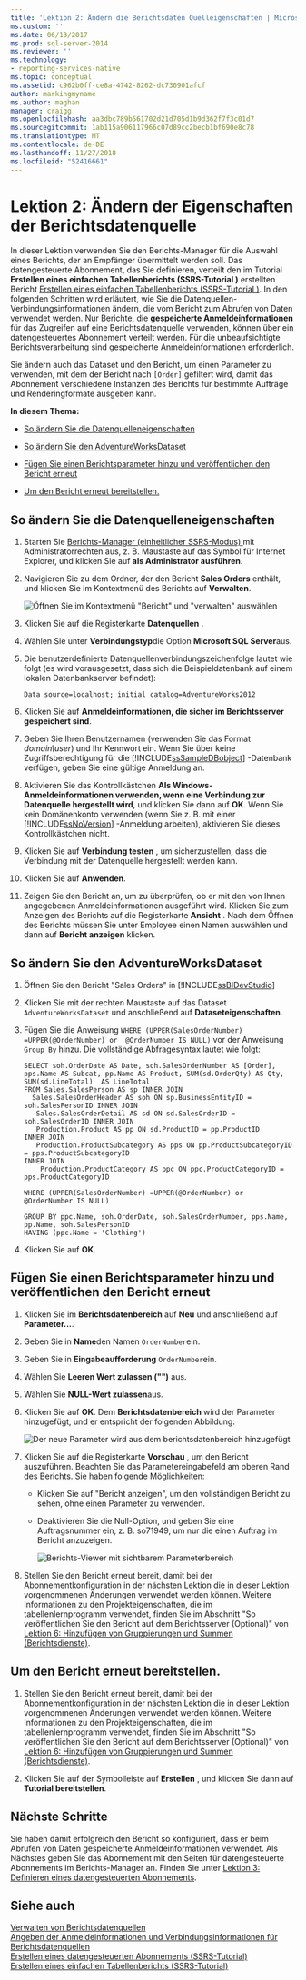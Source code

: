 ```yaml
---
title: 'Lektion 2: Ändern die Berichtsdaten Quelleigenschaften | Microsoft-Dokumentation'
ms.custom: ''
ms.date: 06/13/2017
ms.prod: sql-server-2014
ms.reviewer: ''
ms.technology:
- reporting-services-native
ms.topic: conceptual
ms.assetid: c962b0ff-ce8a-4742-8262-dc730901afcf
author: markingmyname
ms.author: maghan
manager: craigg
ms.openlocfilehash: aa3dbc789b561702d21d705d1b9d362f7f3c01d7
ms.sourcegitcommit: 1ab115a906117966c07d89cc2becb1bf690e8c78
ms.translationtype: MT
ms.contentlocale: de-DE
ms.lasthandoff: 11/27/2018
ms.locfileid: "52416661"
---
```

# <a name="lesson-2-modifying-the-report-data-source-properties"></a>Lektion 2: Ändern der Eigenschaften der Berichtsdatenquelle
  In dieser Lektion verwenden Sie den Berichts-Manager für die Auswahl eines Berichts, der an Empfänger übermittelt werden soll. Das datengesteuerte Abonnement, das Sie definieren, verteilt den im Tutorial **Erstellen eines einfachen Tabellenberichts &#40;SSRS-Tutorial &#41;** erstellten Bericht [Erstellen eines einfachen Tabellenberichts &#40;SSRS-Tutorial &#41;](../reporting-services/create-a-basic-table-report-ssrs-tutorial.md). In den folgenden Schritten wird erläutert, wie Sie die Datenquellen-Verbindungsinformationen ändern, die vom Bericht zum Abrufen von Daten verwendet werden. Nur Berichte, die **gespeicherte Anmeldeinformationen** für das Zugreifen auf eine Berichtsdatenquelle verwenden, können über ein datengesteuertes Abonnement verteilt werden. Für die unbeaufsichtigte Berichtsverarbeitung sind gespeicherte Anmeldeinformationen erforderlich.  
  
 Sie ändern auch das Dataset und den Bericht, um einen Parameter zu verwenden, mit dem der Bericht nach `[Order]` gefiltert wird, damit das Abonnement verschiedene Instanzen des Berichts für bestimmte Aufträge und Renderingformate ausgeben kann.  
  
 **In diesem Thema:**  
  
-   [So ändern Sie die Datenquelleneigenschaften](#bkmk_modify_datasource)  
  
-   [So ändern Sie den AdventureWorksDataset](#bkmk_modify_dataset)  
  
-   [Fügen Sie einen Berichtsparameter hinzu und veröffentlichen den Bericht erneut](#bkmk_add_reportparameter)  
  
-   [Um den Bericht erneut bereitstellen.](#bkmk_redeploy)  
  
##  <a name="bkmk_modify_datasource"></a> So ändern Sie die Datenquelleneigenschaften  
  
1.  Starten Sie [Berichts-Manager &#40;einheitlicher SSRS-Modus&#41; ](../../2014/reporting-services/report-manager-ssrs-native-mode.md) mit Administratorrechten aus, z. B. Maustaste auf das Symbol für Internet Explorer, und klicken Sie auf **als Administrator ausführen**.  
  
2.  Navigieren Sie zu dem Ordner, der den Bericht **Sales Orders** enthält, und klicken Sie im Kontextmenü des Berichts auf **Verwalten**.  
  
     ![Öffnen Sie im Kontextmenü "Bericht" und "verwalten" auswählen](../../2014/tutorials/media/ssrs-tutorial-datadriven-manage-report.gif "Öffnen des berichtskontextmenüs und \"verwalten\" auswählen")  
  
3.  Klicken Sie auf die Registerkarte **Datenquellen** .  
  
4.  Wählen Sie unter **Verbindungstyp**die Option **Microsoft SQL Server**aus.  
  
5.  Die benutzerdefinierte Datenquellenverbindungszeichenfolge lautet wie folgt (es wird vorausgesetzt, dass sich die Beispieldatenbank auf einem lokalen Datenbankserver befindet):  
  
    ```  
    Data source=localhost; initial catalog=AdventureWorks2012  
    ```  
  
6.  Klicken Sie auf **Anmeldeinformationen, die sicher im Berichtsserver gespeichert sind**.  
  
7.  Geben Sie Ihren Benutzernamen (verwenden Sie das Format *domain\user*) und Ihr Kennwort ein. Wenn Sie über keine Zugriffsberechtigung für die [!INCLUDE[ssSampleDBobject](../includes/sssampledbobject-md.md)] -Datenbank verfügen, geben Sie eine gültige Anmeldung an.  
  
8.  Aktivieren Sie das Kontrollkästchen **Als Windows-Anmeldeinformationen verwenden, wenn eine Verbindung zur Datenquelle hergestellt wird**, und klicken Sie dann auf **OK**. Wenn Sie kein Domänenkonto verwenden (wenn Sie z. B. mit einer [!INCLUDE[ssNoVersion](../includes/ssnoversion-md.md)] -Anmeldung arbeiten), aktivieren Sie dieses Kontrollkästchen nicht.  
  
9. Klicken Sie auf **Verbindung testen** , um sicherzustellen, dass die Verbindung mit der Datenquelle hergestellt werden kann.  
  
10. Klicken Sie auf **Anwenden**.  
  
11. Zeigen Sie den Bericht an, um zu überprüfen, ob er mit den von Ihnen angegebenen Anmeldeinformationen ausgeführt wird. Klicken Sie zum Anzeigen des Berichts auf die Registerkarte **Ansicht** . Nach dem Öffnen des Berichts müssen Sie unter Employee einen Namen auswählen und dann auf **Bericht anzeigen** klicken.  
  
##  <a name="bkmk_modify_dataset"></a> So ändern Sie den AdventureWorksDataset  
  
1.  Öffnen Sie den Bericht "Sales Orders" in [!INCLUDE[ssBIDevStudio](../includes/ssbidevstudio-md.md)]  
  
2.  Klicken Sie mit der rechten Maustaste auf das Dataset `AdventureWorksDataset` und anschließend auf **Dataseteigenschaften**.  
  
3.  Fügen Sie die Anweisung `WHERE (UPPER(SalesOrderNumber) =UPPER(@OrderNumber) or  @OrderNumber IS NULL)` vor der Anweisung `Group By` hinzu. Die vollständige Abfragesyntax lautet wie folgt:  
  
    ```  
    SELECT soh.OrderDate AS Date, soh.SalesOrderNumber AS [Order], pps.Name AS Subcat, pp.Name AS Product, SUM(sd.OrderQty) AS Qty, SUM(sd.LineTotal)  AS LineTotal  
    FROM Sales.SalesPerson AS sp INNER JOIN  
      Sales.SalesOrderHeader AS soh ON sp.BusinessEntityID = soh.SalesPersonID INNER JOIN  
       Sales.SalesOrderDetail AS sd ON sd.SalesOrderID = soh.SalesOrderID INNER JOIN  
       Production.Product AS pp ON sd.ProductID = pp.ProductID  
    INNER JOIN  
       Production.ProductSubcategory AS pps ON pp.ProductSubcategoryID = pps.ProductSubcategoryID   
    INNER JOIN  
        Production.ProductCategory AS ppc ON ppc.ProductCategoryID = pps.ProductCategoryID  
  
    WHERE (UPPER(SalesOrderNumber) =UPPER(@OrderNumber) or  @OrderNumber IS NULL)  
  
    GROUP BY ppc.Name, soh.OrderDate, soh.SalesOrderNumber, pps.Name, pp.Name, soh.SalesPersonID  
    HAVING (ppc.Name = 'Clothing')  
    ```  
  
4.  Klicken Sie auf **OK**.  
  
##  <a name="bkmk_add_reportparameter"></a> Fügen Sie einen Berichtsparameter hinzu und veröffentlichen den Bericht erneut  
  
1.  Klicken Sie im **Berichtsdatenbereich** auf **Neu** und anschließend auf **Parameter...**.  
  
2.  Geben Sie in **Name**den Namen `OrderNumber`ein.  
  
3.  Geben Sie in **Eingabeaufforderung** `OrderNumber`ein.  
  
4.  Wählen Sie **Leeren Wert zulassen ("")** aus.  
  
5.  Wählen Sie **NULL-Wert zulassen**aus.  
  
6.  Klicken Sie auf **OK**. Dem **Berichtsdatenbereich** wird der Parameter hinzugefügt, und er entspricht der folgenden Abbildung:  
  
     ![Der neue Parameter wird aus dem berichtsdatenbereich hinzugefügt](../../2014/tutorials/media/ssrs-tutorial-datadriven-parameter.gif "der neue Parameter wird aus dem berichtsdatenbereich hinzugefügt")  
  
7.  Klicken Sie auf die Registerkarte **Vorschau** , um den Bericht auszuführen. Beachten Sie das Parametereingabefeld am oberen Rand des Berichts. Sie haben folgende Möglichkeiten:  
  
    -   Klicken Sie auf "Bericht anzeigen", um den vollständigen Bericht zu sehen, ohne einen Parameter zu verwenden.  
  
    -   Deaktivieren Sie die Null-Option, und geben Sie eine Auftragsnummer ein, z. B. so71949, um nur die einen Auftrag im Bericht anzuzeigen.  
  
         ![Berichts-Viewer mit sichtbarem Parameterbereich](../../2014/tutorials/media/ssrs-tutorial-datadriven-reportviewer-parameter.gif "Berichts-Viewer mit sichtbarem Parameterbereich")  
  
8.  Stellen Sie den Bericht erneut bereit, damit bei der Abonnementkonfiguration in der nächsten Lektion die in dieser Lektion vorgenommenen Änderungen verwendet werden können. Weitere Informationen zu den Projekteigenschaften, die im tabellenlernprogramm verwendet, finden Sie im Abschnitt "So veröffentlichen Sie den Bericht auf dem Berichtsserver (Optional)" von [Lektion 6: Hinzufügen von Gruppierungen und Summen &#40;Berichtsdienste&#41;](../reporting-services/lesson-6-adding-grouping-and-totals-reporting-services.md).  
  
##  <a name="bkmk_redeploy"></a> Um den Bericht erneut bereitstellen.  
  
1.  Stellen Sie den Bericht erneut bereit, damit bei der Abonnementkonfiguration in der nächsten Lektion die in dieser Lektion vorgenommenen Änderungen verwendet werden können. Weitere Informationen zu den Projekteigenschaften, die im tabellenlernprogramm verwendet, finden Sie im Abschnitt "So veröffentlichen Sie den Bericht auf dem Berichtsserver (Optional)" von [Lektion 6: Hinzufügen von Gruppierungen und Summen &#40;Berichtsdienste&#41;](../reporting-services/lesson-6-adding-grouping-and-totals-reporting-services.md).  
  
2.  Klicken Sie auf der Symbolleiste auf **Erstellen** , und klicken Sie dann auf **Tutorial bereitstellen**.  
  
## <a name="next-steps"></a>Nächste Schritte  
 Sie haben damit erfolgreich den Bericht so konfiguriert, dass er beim Abrufen von Daten gespeicherte Anmeldeinformationen verwendet. Als Nächstes geben Sie das Abonnement mit den Seiten für datengesteuerte Abonnements im Berichts-Manager an. Finden Sie unter [Lektion 3: Definieren eines datengesteuerten Abonnements](../reporting-services/lesson-3-defining-a-data-driven-subscription.md).  
  
## <a name="see-also"></a>Siehe auch  
 [Verwalten von Berichtsdatenquellen](report-data/manage-report-data-sources.md)   
 [Angeben der Anmeldeinformationen und Verbindungsinformationen für Berichtsdatenquellen](report-data/specify-credential-and-connection-information-for-report-data-sources.md)   
 [Erstellen eines datengesteuerten Abonnements &#40;SSRS-Tutorial&#41;](../reporting-services/create-a-data-driven-subscription-ssrs-tutorial.md)   
 [Erstellen eines einfachen Tabellenberichts &#40;SSRS-Tutorial&#41;](../reporting-services/create-a-basic-table-report-ssrs-tutorial.md)  
  
  
